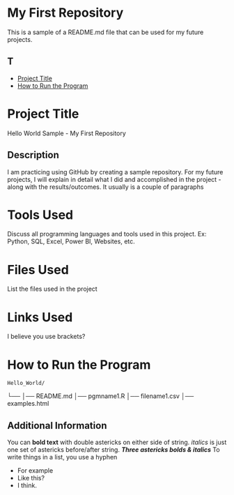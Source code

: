 # My First Repository
This is a sample of a README.md file that can be used for my future projects. 

## T

- [Project Title](#Project-Title)
- [How to Run the Program](#How-to-Run-the-Program)

# Project Title
Hello World Sample - My First Repository

## Description
I am practicing using GitHub by creating a sample repository. For my future projects, I will explain in detail what I did and accomplished in the project - along with the results/outcomes. It usually is a couple of paragraphs

# Tools Used
Discuss all programming languages and tools used in this project. Ex: Python, SQL, Excel, Power BI, Websites, etc.

# Files Used
List the files used in the project

# Links Used
I believe you use brackets?

# How to Run the Program

    Hello_World/
└── 
    │── README.md
    │── pgmname1.R
    │── filename1.csv
    │── examples.html
   

## Additional Information
You can **bold text** with double astericks on either side of string. *italics* is just one set of astericks before/after string. ***Three astericks bolds & italics***
To write things in a list, you use a hyphen
- For example
- Like this?
- I think.
